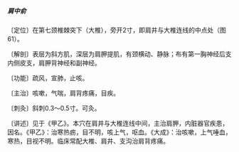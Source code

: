 ##### 肩中俞

〔定位〕在第七颈椎棘突下（大椎），旁开2寸，即肩井与大椎连线的中点处（图61）。

〔解剖〕表层为斜方肌，深层为肩胛提肌，有颈横动、静脉；布有第一胸神经后支内侧皮支，肩胛背神经和副神经。

〔功能〕疏风，宣肺，止咳。

〔主治〕咳嗽，气喘，肩背疼痛，目疾。

〔刺灸〕斜刺0.3～0.5寸。可灸。

〔讲述〕见于《甲乙》。本穴在肩井与大椎连线中间，主治肩胛，内脏器官疾患，因名。《甲乙》：治寒热疬，目不明，咳上气，呕血。《大成》：治咳嗽，上气唾血，寒热，目视不明。临床常配大椎、肩井、支沟治肩背疼痛。
